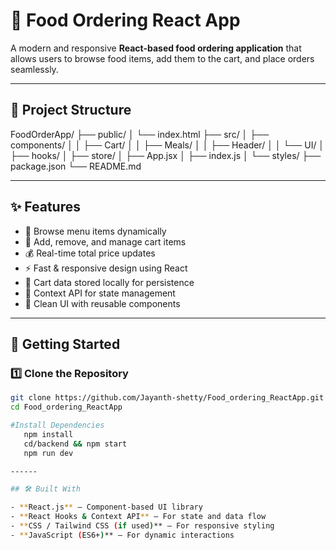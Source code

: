 # 🍔 Food Ordering React App

A modern and responsive **React-based food ordering application** that allows users to browse food items, add them to the cart, and place orders seamlessly.

---

## 📁 Project Structure

FoodOrderApp/
├── public/
│ └── index.html
├── src/
│ ├── components/
│ │ ├── Cart/
│ │ ├── Meals/
│ │ ├── Header/
│ │ └── UI/
│ ├── hooks/
│ ├── store/
│ ├── App.jsx
│ ├── index.js
│ └── styles/
├── package.json
└── README.md


---

## ✨ Features

- 🍱 Browse menu items dynamically  
- 🛒 Add, remove, and manage cart items  
- 💰 Real-time total price updates  
- ⚡ Fast & responsive design using React  
- 💾 Cart data stored locally for persistence  
- 🔄 Context API for state management  
- 🎨 Clean UI with reusable components  

---

## 🚀 Getting Started

### 1️⃣ Clone the Repository 
```bash
git clone https://github.com/Jayanth-shetty/Food_ordering_ReactApp.git
cd Food_ordering_ReactApp

#Install Dependencies
   npm install
   cd/backend && npm start
   npm run dev

------

## 🛠️ Built With

- **React.js** — Component-based UI library  
- **React Hooks & Context API** — For state and data flow  
- **CSS / Tailwind CSS (if used)** — For responsive styling  
- **JavaScript (ES6+)** — For dynamic interactions
